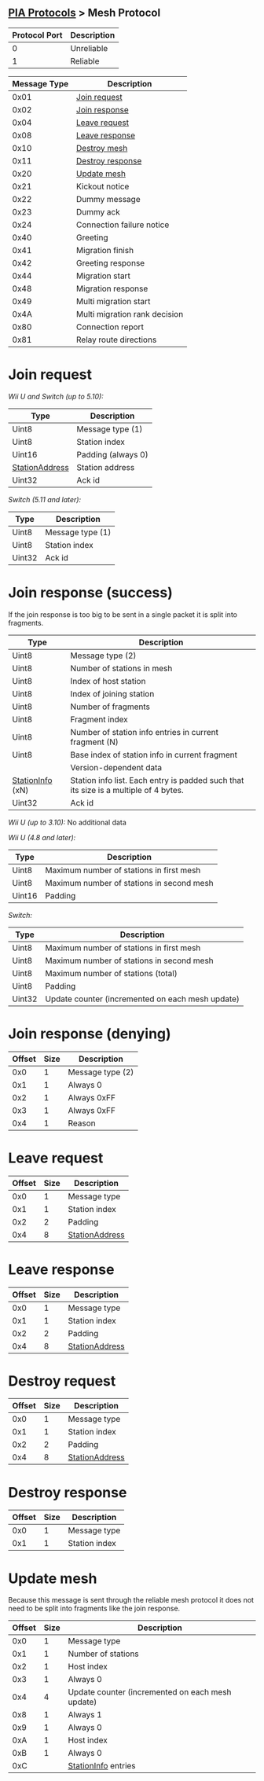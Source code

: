 [PIA Protocols](PIA-Protocols.md) > Mesh Protocol
---

| Protocol Port | Description |
| --- | --- |
| 0 | Unreliable |
| 1 | Reliable |

| Message Type | Description |
| --- | --- |
| 0x01 | [Join request](#join-request) |
| 0x02 | [Join response](#join-response-success) |
| 0x04 | [Leave request](#leave-request) |
| 0x08 | [Leave response](#leave-response) |
| 0x10 | [Destroy mesh](#destroy-request) |
| 0x11 | [Destroy response](#destroy-response) |
| 0x20 | [Update mesh](#update-mesh) |
| 0x21 | Kickout notice |
| 0x22 | Dummy message |
| 0x23 | Dummy ack |
| 0x24 | Connection failure notice |
| 0x40 | Greeting |
| 0x41 | Migration finish |
| 0x42 | Greeting response |
| 0x44 | Migration start |
| 0x48 | Migration response |
| 0x49 | Multi migration start |
| 0x4A | Multi migration rank decision |
| 0x80 | Connection report |
| 0x81 | Relay route directions |

# Join request
*Wii U and Switch (up to 5.10):*

| Type | Description |
| --- | --- |
| Uint8 | Message type (1) |
| Uint8 | Station index |
| Uint16 | Padding (always 0) |
| [StationAddress] | Station address |
| Uint32 | Ack id |

*Switch (5.11 and later):*

| Type | Description |
| --- | --- |
| Uint8 | Message type (1) |
| Uint8 | Station index |
| Uint32 | Ack id |

# Join response (success)
If the join response is too big to be sent in a single packet it is split into fragments.

| Type | Description |
| --- | --- |
| Uint8 | Message type (2) |
| Uint8 | Number of stations in mesh |
| Uint8 | Index of host station |
| Uint8 | Index of joining station |
| Uint8 | Number of fragments |
| Uint8 | Fragment index |
| Uint8 | Number of station info entries in current fragment (N) |
| Uint8 | Base index of station info in current fragment |
| | Version-dependent data |
| [StationInfo] (xN) | Station info list. Each entry is padded such that its size is a multiple of 4 bytes. |
| Uint32 | Ack id |

*Wii U (up to 3.10):* No additional data

*Wii U (4.8 and later):*

| Type | Description |
| --- | --- |
| Uint8 | Maximum number of stations in first mesh |
| Uint8 | Maximum number of stations in second mesh |
| Uint16 | Padding |

*Switch:*

| Type | Description |
| --- | --- |
| Uint8 | Maximum number of stations in first mesh |
| Uint8 | Maximum number of stations in second mesh |
| Uint8 | Maximum number of stations (total) |
| Uint8 | Padding |
| Uint32 | Update counter (incremented on each mesh update) |

# Join response (denying)
| Offset | Size | Description |
| --- | --- | --- |
| 0x0 | 1 | Message type (2) |
| 0x1 | 1 | Always 0 |
| 0x2 | 1 | Always 0xFF |
| 0x3 | 1 | Always 0xFF |
| 0x4 | 1 | Reason |

# Leave request
| Offset | Size | Description |
| --- | --- | --- |
| 0x0 | 1 | Message type |
| 0x1 | 1 | Station index |
| 0x2 | 2 | Padding |
| 0x4 | 8 | [StationAddress] |

# Leave response
| Offset | Size | Description |
| --- | --- | --- |
| 0x0 | 1 | Message type |
| 0x1 | 1 | Station index |
| 0x2 | 2 | Padding |
| 0x4 | 8 | [StationAddress] |

# Destroy request
| Offset | Size | Description |
| --- | --- | --- |
| 0x0 | 1 | Message type |
| 0x1 | 1 | Station index |
| 0x2 | 2 | Padding |
| 0x4 | 8 | [StationAddress] |

# Destroy response
| Offset | Size | Description |
| --- | --- | --- |
| 0x0 | 1 | Message type |
| 0x1 | 1 | Station index |

# Update mesh
Because this message is sent through the reliable mesh protocol it does not need to be split into fragments like the join response.

| Offset | Size | Description |
| --- | --- | --- |
| 0x0 | 1 | Message type |
| 0x1 | 1 | Number of stations |
| 0x2 | 1 | Host index |
| 0x3 | 1 | Always 0 |
| 0x4 | 4 | Update counter (incremented on each mesh update) |
| 0x8 | 1 | Always 1 |
| 0x9 | 1 | Always 0 |
| 0xA | 1 | Host index |
| 0xB | 1 | Always 0 |
| 0xC | | [StationInfo] entries |

[StationAddress]: PIA-Types.md#stationaddress
[StationInfo]: PIA-Types.md#stationinfo